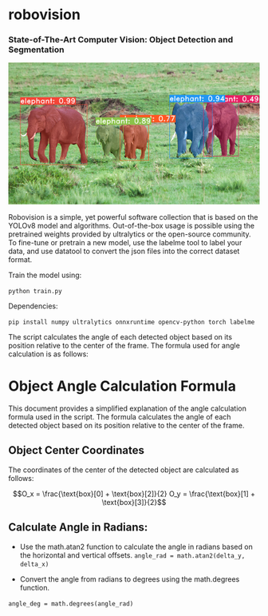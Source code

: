 # robovision
### State-of-The-Art Computer Vision: Object Detection and Segmentation
![](assets/example.png)

Robovision is a simple, yet powerful software collection that is based on the YOLOv8 model and algorithms.
Out-of-the-box usage is possible using the pretrained weights provided by ultralytics or the open-source community. 
To fine-tune or pretrain a new model, use the labelme tool to label your data, and use datatool to convert the json files into the correct dataset format.

Train the model using:

`python train.py`

Dependencies:

`pip install numpy ultralytics onnxruntime opencv-python torch labelme`

The script calculates the angle of each detected object based on its position relative to the center of the frame. The formula used for angle calculation is as follows:

# Object Angle Calculation Formula

This document provides a simplified explanation of the angle calculation formula used in the script. The formula calculates the angle of each detected object based on its position relative to the center of the frame.

## Object Center Coordinates

The coordinates of the center of the detected object are calculated as follows:

```math
O_x = \frac{\text{box}[0] + \text{box}[2]}{2}
O_y = \frac{\text{box}[1] + \text{box}[3]}{2}
```
## Calculate Angle in Radians:

* Use the math.atan2 function to calculate the angle in radians based on the horizontal and vertical offsets.
`angle_rad = math.atan2(delta_y, delta_x)`

* Convert the angle from radians to degrees using the math.degrees function.

`angle_deg = math.degrees(angle_rad)`
